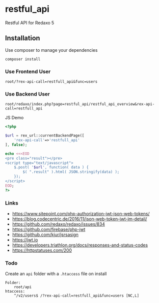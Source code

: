 # restful_api
Restful API for Redaxo 5


## Installation

Use composer to manage your dependencies

```
composer install
```

### Use Frontend User
```
root/?rex-api-call=restfull_api&func=users
```
### Use Backend User
```
root/redaxo/index.php?page=restful_api/restful_api_overview&rex-api-call=restfull_api
```
JS Demo
```php
<?php

$url = rex_url::currentBackendPage([
	'rex-api-call'=>'restfull_api'
], false);

echo <<<EOD
<pre class="result"></pre>
<script type="text/javascript">
	$.post( '$url', function( data ) {
		$( ".result" ).html( JSON.stringify(data) );
	});
</script>
EOD;
?>
```


### Links
* https://www.sitepoint.com/php-authorization-jwt-json-web-tokens/
* https://blog.codecentric.de/2016/11/json-web-token-jwt-im-detail/
* https://github.com/redaxo/redaxo/issues/834
* https://github.com/firebase/php-jwt
* https://github.com/kjur/jsrsasign
* https://jwt.io
* https://developers.triathlon.org/docs/responses-and-status-codes
* https://httpstatuses.com/200


### Todo
Create an `api` folder with a `.htaccess` file on install
```
Folder:
	root/api
htaccess:
	^/v2/users$ /?rex-api-call=restfull_api&func=users [NC,L]
```
